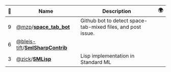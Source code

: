 |:star2: | Name | Description | 🌍|
|---|---|---|---|
|9|[@mzp](https://github.com/mzp)/[**space_tab_bot**](https://github.com/mzp/space_tab_bot)|Github bot to detect space-tab-mixed files, and post issue.||
|6|[@bleis-tift](https://github.com/bleis-tift)/[**SmlSharpContrib**](https://github.com/bleis-tift/SmlSharpContrib)|||
|3|[@zick](https://github.com/zick)/[**SMLisp**](https://github.com/zick/SMLisp)|Lisp implementation in Standard ML||

